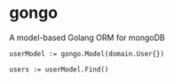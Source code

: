 # gongo

A model-based Golang ORM for mongoDB

``` 
userModel := gongo.Model(domain.User{})

users := userModel.Find()

```
